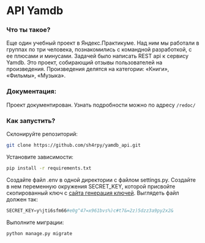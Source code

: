 # API Yamdb

### Что ты такое?

Еще один учебный проект в Яндекс.Практикуме. Над ним мы работали в группах по три человека, познакомились с командной разработкой, с ее плюсами и минусами. Задачей было написать REST api к сервису Yamdb. Это проект, собирающий отзывы пользователей на произведения. Произведения делятся на категории: «Книги», «Фильмы», «Музыка».

### Документация:

Проект документирован. Узнать подробности можно по адресу `/redoc/`

### Как запустить?

Склонируйте репозиторий:

```bash
git clone https://github.com/sh4rpy/yamdb_api.git
```

Установите зависимости:

```bash
pip install -r requirements.txt
```

Создайте файл .env в одной директории с файлом settings.py. Создайте в нем переменную окружения  SECRET_KEY, которой присвойте скопированный ключ с [сайта генерация ключей](https://djecrety.ir). Выглядеть файл должен так:

```python
SECRET_KEY=y%jti6sfm66#e0g^47=x961bvs%)c#t7&=2z)5dzz3a9py2x2&
```

Выполните миграции:

```bash
python manage.py migrate
```